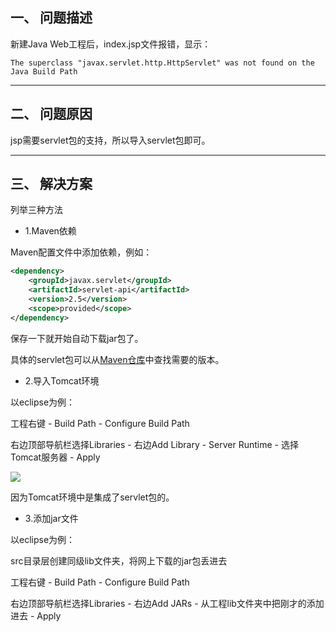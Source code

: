 ## 一、 问题描述

新建Java Web工程后，index.jsp文件报错，显示：
```
The superclass "javax.servlet.http.HttpServlet" was not found on the Java Build Path
```

---
## 二、 问题原因

jsp需要servlet包的支持，所以导入servlet包即可。

---
## 三、 解决方案

列举三种方法

- 1.Maven依赖

Maven配置文件中添加依赖，例如：

```xml
<dependency>
    <groupId>javax.servlet</groupId>
    <artifactId>servlet-api</artifactId>
    <version>2.5</version>
    <scope>provided</scope>
</dependency>
```

保存一下就开始自动下载jar包了。

具体的servlet包可以从[Maven仓库](http://mvnrepository.com/artifact/javax.servlet/servlet-api)中查找需要的版本。

- 2.导入Tomcat环境

以eclipse为例：

工程右键 - Build Path - Configure Build Path

右边顶部导航栏选择Libraries - 右边Add Library - Server Runtime - 选择Tomcat服务器 - Apply

![](https://raw.githubusercontent.com/universezy/MavenBuildJavaWeb-Teaching/master/image/05.png)

因为Tomcat环境中是集成了servlet包的。

- 3.添加jar文件

以eclipse为例：

src目录层创建同级lib文件夹，将网上下载的jar包丢进去

工程右键 - Build Path - Configure Build Path

右边顶部导航栏选择Libraries - 右边Add JARs - 从工程lib文件夹中把刚才的添加进去 - Apply